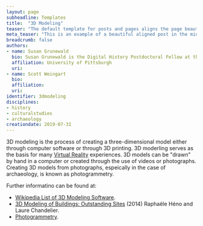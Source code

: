 ```yaml
---
layout: page
subheadline: Templates
title:  "3D Modeling"
teaser: "The default template for posts and pages aligns the page beautifully in the middle. <strong>But</strong> you can customize posts/pages easily via switches in the front matter to <em>get a sidebar</em> and/or to <em>turn off meta-information</em> at the end of the page like categories, tags and dates."
meta_teaser: "This is an example of a beautiful aligned post in the middle. There is no sidebar to distract the reader. The difference to the Page-Template is, that you find meta-information at the bottom of the post."
breadcrumb: false
authors: 
- name: Susan Grunewald
  bio: Susan Grunewald is the Digital History Postdoctoral Fellow at the University of Pittsburgh’s World History Center. She received her PhD from Carnegie Mellon University, where she was a two-time A.W. Mellon Fellow in Digital Humanities. Her research focuses on Soviet history, particularly German prisoners of war in the USSR during and after the Second World War.
  affiliation: University of Pittsburgh
  uri:
- name: Scott Weingart
  bio:
  affiliation:
  uri:
identifier: 3dmodeling
disciplines: 
- history
- culturalstudies
- archaeology
creationdate: 2019-07-31
---
```


3D modeling is the process of creating a three-dimensional model either through computer software or through 3D printing. 3D moderling serves as the basis for many [Virtual Reality]() experiences. 3D models can be "drawn" by hand in a computer or created through the use of videos or photographs. Creating 3D models from photographs, espeically in the case of archaeology, is known as photogrammetry.

Further informatino can be found at:
 -  [Wikipedia List of 3D Modeling Software](https://en.wikipedia.org/wiki/List_of_3D_modeling_software).
 -  [3D Modeling of Buildings: Outstanding Sites](https://books.google.com/books?id=pjAWBAAAQBAJ&printsec=frontcover&dq=3d+modeling&hl=en&sa=X&ved=0ahUKEwjhgZze-9_jAhXsw1kKHRBdAVQQ6AEIMDAB#v=onepage&q=3d%20modeling&f=false) (2014) Raphaële Héno and Laure Chandelier.
 -  [Photogrammetry](http://www.photogrammetry.com/).
